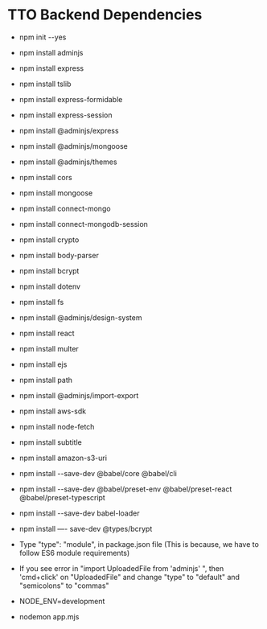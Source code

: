 # TTO Backend Dependencies

- npm init --yes                        <!-- -->
- npm install adminjs                   <!-- -->
- npm install express                   <!-- -->
- npm install tslib                     <!-- -->
- npm install express-formidable        <!-- -->
- npm install express-session           <!-- -->
- npm install @adminjs/express          <!-- -->
- npm install @adminjs/mongoose         <!-- -->
- npm install @adminjs/themes           <!-- -->
- npm install cors                      <!-- -->
- npm install mongoose                  <!-- -->    
- npm install connect-mongo             <!-- -->
- npm install connect-mongodb-session   <!-- Stores Mongo Session -->
- npm install crypto                    <!-- -->
- npm install body-parser               <!-- -->        
- npm install bcrypt                    <!-- -->
- npm install dotenv                    <!-- -->
- npm install fs                        <!-- fs module is used to read the image file as binary data -->
- npm install @adminjs/design-system    <!-- -->
- npm install react                     <!-- -->
- npm install multer                    <!-- nodejs middleware used for uploading files -->
- npm install ejs                       <!-- helps to create an HTML page via templates with minimal code -->
- npm install path
- npm install @adminjs/import-export
- npm install aws-sdk
- npm install node-fetch
- npm install subtitle
- npm install amazon-s3-uri
- npm install --save-dev @babel/core @babel/cli
- npm install --save-dev @babel/preset-env @babel/preset-react @babel/preset-typescript 
- npm install --save-dev babel-loader
- npm install —- save-dev @types/bcrypt  


- Type "type": "module", in package.json file (This is because, we have to follow ES6 module requirements)

- If you see error in "import UploadedFile from 'adminjs' ", then 'cmd+click' on "UploadedFile" and change "type" to "default" and "semicolons" to "commas"

- NODE_ENV=development 
- nodemon app.mjs

